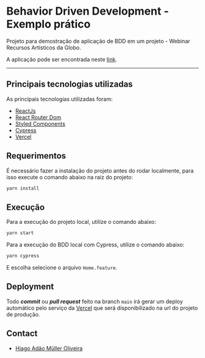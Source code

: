 # Behavior Driven Development - Exemplo prático

Projeto para demostração de aplicação de BDD em um projeto - Webinar Recursos Artísticos da Globo.  

A aplicação pode ser encontrada neste [link](https://webinar-ra-bdd.vercel.app/).

---
<!-- PRINCIPAIS-TECNOLOGIAS -->
## Principais tecnologias utilizadas
As principais tecnologias utilizadas foram:
- [ReactJs](https://pt-br.reactjs.org/)
- [React Router Dom](https://www.npmjs.com/package/react-router-dom)
- [Styled Components](https://styled-components.com/)
- [Cypress](https://www.cypress.io/)
- [Vercel](https://vercel.com/)


<!-- REQUERIMENTOS -->
## Requerimentos

É necessário fazer a instalação do projeto antes do rodar localmente, para isso execute o comando abaixo na raiz do projeto:
```sh
yarn install
```

<!-- EXECUCAO -->
## Execução

Para a execução do projeto local, utilize o comando abaixo:
```sh
yarn start
```

Para a execução do BDD local com Cypress, utilize o comando abaixo:
```sh
yarn cypress 
```
E escolha selecione o arquivo `Home.feature`.

<!-- DEPLOYMENT -->
## Deployment
Todo **_commit_** ou **_pull request_** feito na branch `main` irá gerar um deploy automático pelo serviço da [Vercel](https://vercel.com/) que será disponibilizado na url do projeto de produção.

<!-- CONTACT -->
## Contact

- [Hiago Adão Müller Oliveira](https://www.linkedin.com/in/hiago-adão-müller-oliveira-b223b1161)

